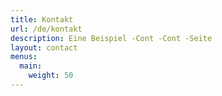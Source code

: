```yaml
---
title: Kontakt
url: /de/kontakt
description: Eine Beispiel -Cont -Cont -Seite
layout: contact
menus:
  main:
    weight: 50
---
```

